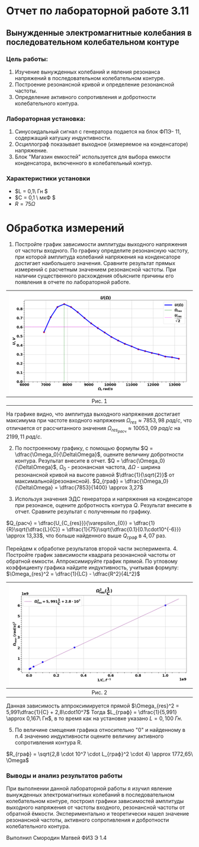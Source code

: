 # Отчет по лабораторной работе 3.11
## Вынужденные электромагнитные колебания в последовательном колебательном контуре

### Цель работы: 
1. Изучение вынужденных колебаний и явления резонанса напряжений в последовательном колебательном контуре.
2. Построение резонансной кривой и определение резонансной частоты.
3. Определение активного сопротивления и добротности колебательного контура.

### Лабораторная установка:
1. Синусоидальный сигнал с генератора подается на блок ФПЭ- 11, содержащий катушку индуктивности.
2. Осциллограф показывает выходное (измеряемое на конденсаторе) напряжение.
3. Блок "Магазин емкостей" используется для выбора емкости конденсатора, включенного в колебательный контур.

### Характеристики установки
  - $L = 0,1\ Гн $
  - $C = 0,1 \ мкФ $
  - $R = 75 \Omega$

# Обработка измерений  
1. Постройте график зависимости амплитуды выходного напряжения от частоты входного. По графику определите резонансную частоту,
при которой амплитуда колебаний напряжения на конденсаторе достигает наибольшего значения. Сравните результат прямых измерений
с расчетным значением резонансной частоты. При наличии существенного расхождения объясните причины его появления в отчете
по лабораторной работе.


|![image](https://raw.githubusercontent.com/currantino/physics-3.11/master/plots/voltage(frequency).png)|
|:--:|
|Рис. 1|

На графике видно, что амплитуда выходного напряжения достигает максимума при частоте входного напряжения $\Omega_{res} \approx 7853,98\ рад/c$,
что отличается от рассчитанного значения $\Omega_{res_{расч}} \approx 10053,09\ рад/с$ на $2199,11\ рад/с.$

2. По построенному графику, с помощью формулы $Q = \dfrac{\Omega_0}{\Delta\Omega}$, оцените величину добротности контура. Результат внесите в отчет.
$Q = \dfrac{\Omega_0}{\Delta\Omega}$, $\Omega_0$ -  резонансная частота, $\Delta\Omega$ - ширина резонансной кривой на высоте равной
$\dfrac{1}{\sqrt{2}}$ от максимальной(резонансной).
$Q_{граф} = \dfrac{\Omega_0}{\Delta\Omega} = \dfrac{7853}{1400} \approx 3,27$

3. Используя значения ЭДС генератора и напряжения на конденсаторе при резонансе, оцените добротность контура $Q$.
Результат внесите в отчет. Сравните результат с полученным по графику.

$Q_{расч} = \dfrac{U_{C_{res}}}{\varepsilon_{0}} = \dfrac{1}{R}\sqrt{\dfrac{L}{C}} = \dfrac{1}{75}\sqrt{\dfrac{0.1}{0.1\cdot10^{-6}}} \approx 13,33$,
что больше найденного выше $Q_{граф}$ в $4,07$ раз.

Перейдем к обработке результатов второй части эксперимента.
4. Постройте график зависимости квадрата резонансной частоты от обратной емкости. Аппроксимируйте график прямой. 
По угловому коэффициенту графика найдите индуктивность, учитывая формулу:
$\Omega_{res}^2 = \dfrac{1}{LC} - \dfrac{R^2}{4L^2}$

|![image2](https://raw.githubusercontent.com/currantino/physics-3.11/master/plots/omega_res(1c).png)|
|:--:|
|Рис. 2|

Данная зависимость аппроксимируется прямой $\Omega_{res}^2 = 5,991\dfrac{1}{C} + 2,8\cdot10^7$
Тогда $L_{граф} = \dfrac{1}{5,991} \approx 0,167\ Гн$, в то время как на установке указано $L=0,100\ Гн.$

5. По величине смещения графика относительно "0" и найденному в п.4 значению индуктивности оцените величину активного сопротивления 
контура R.

$R_{граф} = \sqrt{2,8 \cdot 10^7 \cdot L_{граф}^2 \cdot 4} \approx 1772,65\ \Omega$
### Выводы и анализ результатов работы

При выполнении данной лабораторной работы я изучил явление вынужденных электромагнитных колебаний в последовательном колебательном контуре, построил графики зависимостей 
амплитуды выходного напряжения от частоты входного, резонансной частоты от обратной ёмкости. Экспериментально и теоретически 
нашел значение резонансной частоты, активного сопротивления и добротности колебательного контура. 

Выполнил Смородин Матвей ФИЗ Э 1.4

